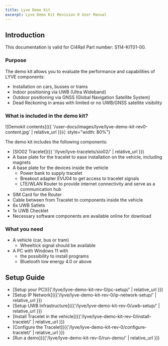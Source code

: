 ```yaml
---
title: Lyve Demo Kit
excerpt: Lyve Demo Kit Revision 0 User Manual
---
```


## Introduction

This documentation is valid for CI4Rail Part number: S114-KIT01-00.

### Purpose

The demo kit allows you to evaluate the performance and capabilities of LYVE components:
* Installation on cars, busses or trams
* Indoor positioning via UWB (Ultra Wideband)
* Outdoor positioning via GNSS (Global Navigation Satellite System)
* Dead Reckoning in areas with limited or no UWB/GNSS satellite visibility

### What is included in the demo kit?

![Demokit contents]({{ '/user-docs/images/lyve/lyve-demo-kit-rev0-content.jpg' | relative_url }}){: style="width: 80%"}

The demo kit includes the following components:
* [SIO02 Tracelet]({{ '/lyve/lyve-tracelets/sio02/' | relative_url }})
* A base plate for the tracelet to ease installation on the vehicle, including magnets
* A base plate for the devices inside the vehicle
  * Power bank to supply tracelet
  * Breakout adapter EVU04 to get access to tracelet signals
  * LTE/WLAN Router to provide internet connectivity and serve as a communication hub
* SIM Card for the Router
* Cable between from Tracelet to components inside the vehicle
* 6x UWB Satlets
* 1x UWB Checklet
* Necessary software components are available online for download

### What you need

* A vehicle (car, bus or tram)
  * Wheeltick signal should be available
* A PC with Windows 11 with
  * the possibility to install programs
  * Bluetooth low energy 4.0 or above

## Setup Guide

* [Setup your PC]({{'/lyve/lyve-demo-kit-rev-0/pc-setup/' | relative_url }})
* [Setup IP Network]({{'/lyve/lyve-demo-kit-rev-0/ip-network-setup/' | relative_url }})
* [Setup UWB Infrastructure]({{'/lyve/lyve-demo-kit-rev-0/uwb-setup/' | relative_url }})
* [Install Tracelet in the vehicle]({{'/lyve/lyve-demo-kit-rev-0/install-tracelet/' | relative_url }})
* [Configure the Tracelet]({{'/lyve/lyve-demo-kit-rev-0/configure-tracelet/' | relative_url }})
* [Run a demo]({{'/lyve/lyve-demo-kit-rev-0/run-demo/' | relative_url }})
